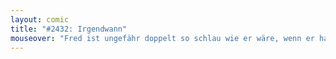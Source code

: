 ```yaml
---
layout: comic
title: "#2432: Irgendwann"
mouseover: "Fred ist ungefähr doppelt so schlau wie er wäre, wenn er halb so schlau wäre."
---
```


